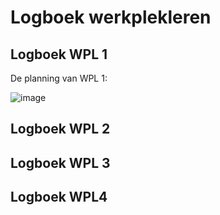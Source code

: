 # Logboek werkplekleren

## Logboek WPL 1
De planning van WPL 1:


![image](https://github.com/PXL-Digital-SNE-Werkplekleren/portfolio-AlejandroVerissimoPXL/assets/148559043/087dfd90-90fc-4c15-9b3c-b33524f5a917)


## Logboek WPL 2

## Logboek WPL 3

## Logboek WPL4
